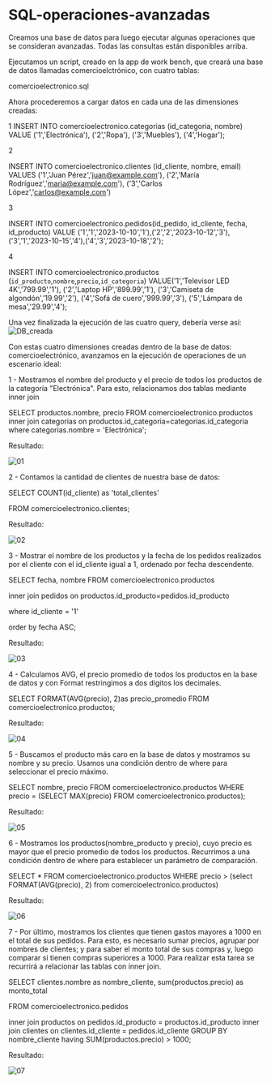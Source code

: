 # SQL-operaciones-avanzadas

Creamos una base de datos para luego ejecutar algunas operaciones que se consideran avanzadas. Todas las consultas están disponibles arriba.

Ejecutamos un script, creado en la app de work bench, que creará una base de datos llamadas comercioelctrónico, con cuatro tablas:

comercioelectronico.sql

Ahora procederemos a cargar datos en cada una de las dimensiones creadas:

1
INSERT INTO comercioelectronico.categorias (id_categoria, nombre)
VALUE ('1','Electrónica'), ('2','Ropa'), ('3','Muebles'), ('4','Hogar');

2

INSERT INTO comercioelectronico.clientes (id_cliente, nombre, email) 
VALUES ('1','Juan Pérez','juan@example.com'),
('2','María Rodríguez','maria@example.com'),
('3','Carlos López','carlos@example.com')

3

INSERT INTO comercioelectronico.pedidos(id_pedido, id_cliente, fecha, id_producto)
VALUE ('1','1','2023-10-10','1'),('2','2','2023-10-12','3'),('3','1','2023-10-15','4'),('4','3','2023-10-18','2');

4

INSERT INTO comercioelectronico.productos (`id_producto`,`nombre`,`precio`,`id_categoria`)
VALUE('1','Televisor LED 4K','799.99','1'),
('2','Laptop HP','899.99','1'),
('3','Camiseta de algondón','19.99','2'),
('4','Sofá de cuero','999.99','3'),
('5','Lámpara de mesa','29.99','4');

Una vez finalizada la ejecución de las  cuatro query, debería verse así:
![DB_creada](https://github.com/adrianpy-ism/SQL-operaciones-avanzadas/assets/60670785/e2b40372-f3a6-440a-8e4b-cc6887549529)



Con estas cuatro dimensiones creadas dentro de la base de datos: comercioelectrónico, avanzamos en la ejecución de operaciones de un escenario ideal:

1 - Mostramos el nombre del producto y el precio de todos los productos de la categoría "Electrónica". Para esto, relacionamos dos tablas mediante inner join 

SELECT productos.nombre, precio FROM comercioelectronico.productos
inner join categorias on productos.id_categoria=categorias.id_categoria
where categorias.nombre = 'Electrónica';

Resultado:



![01](https://github.com/adrianpy-ism/SQL-operaciones-avanzadas/assets/60670785/a3e4c388-d10b-411b-aa4e-d581ccc60eab)

2 - Contamos la cantidad de clientes de nuestra base de datos:

SELECT COUNT(id_cliente) as 'total_clientes'

FROM comercioelectronico.clientes;

Resultado:


![02](https://github.com/adrianpy-ism/SQL-operaciones-avanzadas/assets/60670785/f7e62b92-c889-4ff0-9249-669ba782f574)


3 - Mostrar el nombre de los productos y la fecha de los pedidos realizados por el cliente con el id_cliente igual a 1, ordenado por fecha descendente.

SELECT fecha, nombre FROM comercioelectronico.productos

inner join pedidos on productos.id_producto=pedidos.id_producto

where id_cliente = '1'

order by fecha ASC;

Resultado:



![03](https://github.com/adrianpy-ism/SQL-operaciones-avanzadas/assets/60670785/ce55d2ec-3000-48df-9513-135120cf9b30)

4 - Calculamos AVG, el precio promedio de todos los productos en la base de datos y con Format restringimos a dos dígitos los decimales.

SELECT FORMAT(AVG(precio), 2)as precio_promedio
FROM comercioelectronico.productos;

Resultado:

![04](https://github.com/adrianpy-ism/SQL-operaciones-avanzadas/assets/60670785/b36c4636-5ab0-4858-b4e2-59e5485e9778)


5 - Buscamos el producto más caro en la base de datos y mostramos su nombre y su precio. Usamos una condición dentro de where para seleccionar el precio máximo.

SELECT nombre, precio FROM comercioelectronico.productos
WHERE precio = (SELECT MAX(precio) FROM comercioelectronico.productos);

Resultado:

![05](https://github.com/adrianpy-ism/SQL-operaciones-avanzadas/assets/60670785/001ddfdb-3502-41b0-8435-a1d3c4179926)

6 - Mostramos los productos(nombre_producto y precio), cuyo precio es mayor que el precio promedio de todos los productos.
Recurrimos a una condición dentro de where para establecer un parámetro de comparación.

SELECT *
FROM comercioelectronico.productos
WHERE precio > (select FORMAT(AVG(precio), 2) from comercioelectronico.productos)

Resultado:

![06](https://github.com/adrianpy-ism/SQL-operaciones-avanzadas/assets/60670785/ad942f92-6fc8-4194-a984-0bd64a85c149)

7 - Por último, mostramos los clientes que tienen gastos mayores a 1000 en el total de sus pedidos.
Para esto, es necesario sumar precios, agrupar por nombres de clientes; y para saber el monto total de sus compras y, luego comparar si tienen compras superiores a 1000. Para realizar esta tarea se recurrirá a relacionar las tablas con inner join.

SELECT clientes.nombre as nombre_cliente,
sum(productos.precio) as monto_total

FROM comercioelectronico.pedidos

inner join productos on pedidos.id_producto = productos.id_producto
inner join clientes on clientes.id_cliente = pedidos.id_cliente
GROUP BY nombre_cliente
having SUM(productos.precio) > 1000;

Resultado:

![07](https://github.com/adrianpy-ism/SQL-operaciones-avanzadas/assets/60670785/8ac5cd10-03cd-48c3-8790-de1d549789b8)


